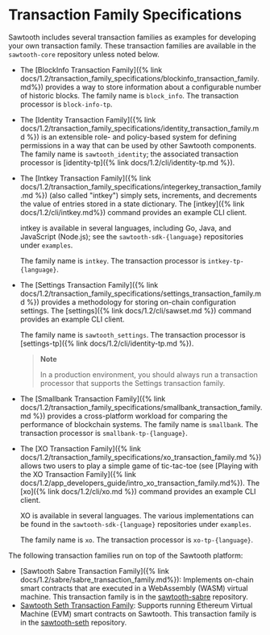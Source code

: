 # Transaction Family Specifications

Sawtooth includes several transaction families as examples for
developing your own transaction family. These transaction families are
available in the `sawtooth-core` repository unless noted below.

-   The [BlockInfo Transaction
    Family]({% link docs/1.2/transaction_family_specifications/blockinfo_transaction_family.md%})
    provides a way to store information about a configurable
    number of historic blocks. The family name is `block_info`. The
    transaction processor is `block-info-tp`.

-   The [Identity Transaction Family]({% link
    docs/1.2/transaction_family_specifications/identity_transaction_family.md %})
    is an extensible role- and policy-based system for
    defining permissions in a way that can be used by other Sawtooth
    components. The family name is `sawtooth_identity`; the associated
    transaction processor is
    [identity-tp]({% link docs/1.2/cli/identity-tp.md %}).

-   The [Intkey Transaction Family]({% link
    docs/1.2/transaction_family_specifications/integerkey_transaction_family.md %})
    (also called \"intkey\") simply sets, increments, and
    decrements the value of entries stored in a state dictionary. The
    [intkey]({% link docs/1.2/cli/intkey.md%}) command
    provides an example CLI client.

    intkey is available in several languages, including Go, Java, and
    JavaScript (Node.js); see the `sawtooth-sdk-{language}` repositories
    under `examples`.

    The family name is `intkey`. The transaction processor is
    `intkey-tp-{language}`.

-   The [Settings Transaction
    Family]({% link
    docs/1.2/transaction_family_specifications/settings_transaction_family.md %})
    provides a methodology for storing
    on-chain configuration settings. The
    [settings]({% link docs/1.2/cli/sawset.md %}) command
    provides an example CLI client.

    The family name is `sawtooth_settings`. The transaction processor is
    [settings-tp]({% link docs/1.2/cli/identity-tp.md %}).

    > **Note**
    >
    > In a production environment, you should always run a transaction
    > processor that supports the Settings transaction family.

-   The [Smallbank Transaction Family]({% link
    docs/1.2/transaction_family_specifications/smallbank_transaction_family.md %})
    provides a cross-platform workload for comparing the
    performance of blockchain systems. The family name is `smallbank`.
    The transaction processor is `smallbank-tp-{language}`.

-   The [XO Transaction Family]({% link
    docs/1.2/transaction_family_specifications/xo_transaction_family.md %})
    allows two users to play a simple game of tic-tac-toe (see [Playing with the
    XO Transaction Family]({% link docs/1.2/app_developers_guide/intro_xo_transaction_family.md%}).
    The [xo]({% link docs/1.2/cli/xo.md %}) command provides an
    example CLI client.

    XO is available in several languages. The various implementations
    can be found in the `sawtooth-sdk-{language}` repositories under
    `examples`.

    The family name is `xo`. The transaction processor is
    `xo-tp-{language}`.

The following transaction families run on top of the Sawtooth platform:

-   [Sawtooth Sabre Transaction
    Family]({% link docs/1.2/sabre/sabre_transaction_family.md%}):
    Implements on-chain smart contracts that are executed in a
    WebAssembly (WASM) virtual machine. This transaction family is in
    the [sawtooth-sabre](https://github.com/hyperledger/sawtooth-sabre)
    repository.
-   [Sawtooth Seth Transaction
    Family](https://sawtooth.hyperledger.org/docs/seth/nightly/master/):
    Supports running Ethereum Virtual Machine (EVM) smart contracts on
    Sawtooth. This transaction family is in the
    [sawtooth-seth](https://github.com/hyperledger/sawtooth-seth)
    repository.

<!--
  Licensed under Creative Commons Attribution 4.0 International License
  https://creativecommons.org/licenses/by/4.0/
-->
